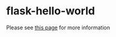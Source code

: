 # flask-hello-world
<p>Please see <a href="https://hidenobu-tokuda.com/how-to-build-a-hello-world-web-application-using-flask-and-deploy-it-to-heroku/", target="_blank">this page</a> for more information</p>
